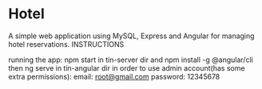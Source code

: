 # Hotel
A simple web application using MySQL, Express and Angular for managing hotel reservations. 
INSTRUCTIONS
  
running the app: npm start in tin-server dir and npm install -g @angular/cli then ng serve in tin-angular dir
in order to use admin account(has some extra permissions): email: root@gmail.com password: 12345678
